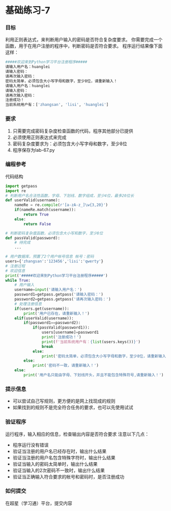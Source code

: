 # 基础练习-7

### 目标
利用正则表达式，来判断用户输入的密码是否符合复杂度要求。
你需要完成一个函数，用于在用户注册的程序中，判断密码是否符合要求。
程序运行结果像下面这样：
```sh
#####欢迎来到Python学习平台注册程序#####
请输入用户名：huanglei
请输入密码：
请再次输入密码：
密码太简单，必须包含大小写字母和数字，至少8位，请重新输入！
请输入用户名：huanglei
请输入密码：
请再次输入密码：
注册成功！
当前系统用户有：['zhangsan', 'lisi', 'huanglei']
```
### 要求
1. 只需要完成密码复杂度检查函数的代码，程序其他部分已提供
2. 必须使用正则表达式来完成
3. 密码复杂度要求为：必须包含大小写字母和数字，至少8位
4. 程序保存为lab-67.py

### 编程参考
代码结构
```python
import getpass
import re
# 判断用户名合法性函数，字母、下划线、数字组成，至少4位，最多20位长
def userValid(username):
    nameRe = re.compile(r'[a-zA-z_]\w{3,20}')
    if(nameRe.match(username)):
        return True
    else:
        return False

# 判断密码复杂度函数，必须包含大小写和数字，至少8位
def passValid(password):
    # 待完成
    ...

# 用户数据库，预置了2个用户帐号信息 帐号：密码
users={'zhangsan':'123456','lisi':'qwerty'}
# 注册过程
# 欢迎信息
print('#####欢迎来到Python学习平台注册程序#####')
while True:
    # 用户输入
    username=input('请输入用户名：')
    password1=getpass.getpass('请输入密码：')
    password2=getpass.getpass('请再次输入密码：')
    # 处理注册信息
    if(users.get(username)):
        print('用户已存在，请重新输入！')
    elif(userValid(username)):
        if(password1==password2):
            if(passValid(password1)):
                users[username]=password1
                print('注册成功！')
                print(f'当前系统用户有：{list(users.keys())}')
                break
            else:
                print('密码太简单，必须包含大小写字母和数字，至少8位，请重新输入！')
        else:
            print('密码不一致，请重新输入！')
    else:
        print('用户名只能由字母、下划线开头，并且不能包含特殊符号,请重新输入！')

```

### 提示信息
- 可以尝试自己写规则，更方便的是网上找现成的规则
- 如果找到的规则不是完全符合任务的要求，也可以先使用试试

### 验证程序
运行程序，输入相应的信息，检查输出内容是否符合要求
注意以下几点：
- 程序运行没有错误
- 验证当注册的用户名已经存在时，输出什么结果
- 验证当注册的用户名包含特殊字符时，输出什么结果
- 验证当输入的密码太简单时，输出什么结果
- 验证当输入的2次密码不一致时，输出什么结果
- 验证当正确输入符合要求的帐号和密码时，是否注册成功

### 如何提交
在超星（学习通）平台，提交内容